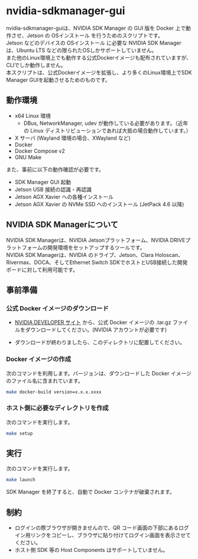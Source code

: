 # nvidia-sdkmanager-gui

nvidia-sdkmanager-guiは、NVIDIA SDK Manager の GUI 版を Docker 上で動作させ、Jetson の OSインストール を行うためのスクリプトです。  
Jetson などのデバイスの OSインストール に必要な NVIDIA SDK Manager は、Ubuntu LTS などの限られたOSしかサポートしていません。  
また他のLinux環境上でも動作する公式Dockerイメージも配布されていますが、CLIでしか動作しません。  
本スクリプトは、公式Dockerイメージを拡張し、より多くのLinux環境上でSDK Manager GUIを起動させるためのものです。  


## 動作環境

* x64 Linux 環境
	* DBus, NetworkManager, udev が動作している必要があります。（近年の Linux ディストリビューションであれば大抵の場合動作しています。）
* X サーバ (Wayland 環境の場合、XWayland など)
* Docker
* Docker Compose v2
* GNU Make

また、事前に以下の動作確認が必要です。  

* SDK Manager GUI 起動
* Jetson USB 接続の認識・再認識
* Jetson AGX Xavier への各種インストール
* Jetson AGX Xavier の NVMe SSD へのインストール (JetPack 4.6 以降)

## NVIDIA SDK Managerについて

NVIDIA SDK Managerは、NVIDIA Jetsonプラットフォーム、NVIDIA DRIVEプラットフォームの開発環境をセットアップするツールです。  
NVIDIA SDK Managerは、NVIDIA のドライブ、Jetson、Clara Holoscan、Rivermax、DOCA、そしてEthernet Switch SDKでホストとUSB接続した開発ボードに対して利用可能です。

## 事前準備


### 公式 Docker イメージのダウンロード

* [NVIDIA DEVELOPER サイト](https://developer.nvidia.com/nvidia-sdk-manager) から、公式 Docker イメージの .tar.gz ファイルをダウンロードしてください。(NVIDIA アカウントが必要です)

* ダウンロードが終わりましたら、このディレクトリに配置してください。


### Docker イメージの作成

次のコマンドを利用します。バージョンは、ダウンロードした Docker イメージのファイル名に含まれています。

```sh
make docker-build version=x.x.x.xxxx
```


### ホスト側に必要なディレクトリを作成

次のコマンドを実行します。

```sh
make setup
```


## 実行

次のコマンドを実行します。

```sh
make launch
```

SDK Manager を終了すると、自動で Docker コンテナが破棄されます。


## 制約
* ログインの際ブラウザが開きませんので、QR コード画面の下部にあるログイン用リンクをコピーし、ブラウザに貼り付けてログイン画面を表示させてください。
* ホスト側 SDK 等の Host Components はサポートしていません。

